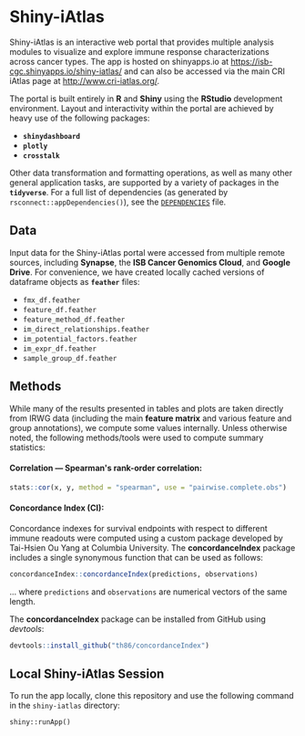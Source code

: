 # Shiny-iAtlas

Shiny-iAtlas is an interactive web portal that provides multiple analysis modules to visualize and explore immune response characterizations across cancer types. The app is hosted on shinyapps.io at https://isb-cgc.shinyapps.io/shiny-iatlas/ and can also be accessed via the main CRI iAtlas page at http://www.cri-iatlas.org/.

The portal is built entirely in **R** and **Shiny** using the **RStudio** development environment. Layout and interactivity within the portal are achieved by heavy use of the following packages:

+ **`shinydashboard`**
+ **`plotly`**
+ **`crosstalk`**

Other data transformation and formatting operations, as well as many other general application tasks, are supported by a variety of packages in the **`tidyverse`**. For a full list of dependencies (as generated by `rsconnect::appDependencies()`), see the [`DEPENDENCIES`](https://github.com/CRI-iAtlas/shiny-iatlas/blob/master/DEPENDENCIES) file.

## Data

Input data for the Shiny-iAtlas portal were accessed from multiple remote sources, including **Synapse**, the **ISB Cancer Genomics Cloud**, and **Google Drive**. For convenience, we have created locally cached versions of dataframe objects as **`feather`** files:

+ `fmx_df.feather`
+ `feature_df.feather`
+ `feature_method_df.feather`
+ `im_direct_relationships.feather`
+ `im_potential_factors.feather`
+ `im_expr_df.feather`
+ `sample_group_df.feather`

## Methods

While many of the results presented in tables and plots are taken directly from IRWG data (including the main **feature matrix** and various feature and group annotations), we compute some values internally. Unless otherwise noted, the following methods/tools were used to compute summary statistics:

#### Correlation — Spearman's rank-order correlation:

```R
stats::cor(x, y, method = "spearman", use = "pairwise.complete.obs")
```

#### Concordance Index (CI):

Concordance indexes for survival endpoints with respect to different immune readouts were computed using a custom package developed by Tai-Hsien Ou Yang at Columbia University. The **concordanceIndex** package includes a single synonymous function that can be used as follows:

```R
concordanceIndex::concordanceIndex(predictions, observations)
```

... where `predictions` and `observations` are numerical vectors of the same length.

The **concordanceIndex** package can be installed from GitHub using *devtools*:

```R
devtools::install_github("th86/concordanceIndex")
```


## Local Shiny-iAtlas Session

To run the app locally, clone this repository and use the following command in the `shiny-iatlas` directory:

```
shiny::runApp()
```

